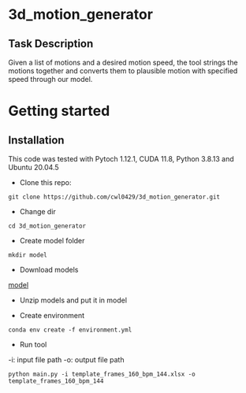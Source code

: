 # 3d_motion_generator

## Task Description
Given a list of motions and a desired motion speed, the tool strings the motions together and converts them to plausible motion with specified speed through our model.


# Getting started
## Installation
This code was tested with Pytoch 1.12.1, CUDA 11.8, Python 3.8.13 and Ubuntu 20.04.5

- Clone this repo:

```
git clone https://github.com/cwl0429/3d_motion_generator.git
```

- Change dir

```
cd 3d_motion_generator
```

- Create model folder

```
mkdir model
```

- Download models

[model](https://drive.google.com/file/d/1iXDmnqapE7vur89ivaM4VFc69JwIWd2r/view?usp=share_link)

- Unzip models and put it in model

- Create environment

```
conda env create -f environment.yml
```

- Run tool

-i: input file path
-o: output file path 
```
python main.py -i template_frames_160_bpm_144.xlsx -o template_frames_160_bpm_144  
```
